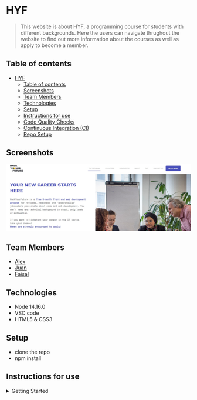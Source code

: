 # HYF

> This website is about HYF, a programming course for students with different
> backgrounds. Here the users can navigate thrughout the website to find out
> more information about the courses as well as apply to become a member.

## Table of contents

- [HYF](#hyf)
  - [Table of contents](#table-of-contents)
  - [Screenshots](#screenshots)
  - [Team Members](#team-members)
  - [Technologies](#technologies)
  - [Setup](#setup)
  - [Instructions for use](#instructions-for-use)
  - [Code Quality Checks](#code-quality-checks)
  - [Continuous Integration (CI)](#continuous-integration-ci)
  - [Repo Setup](#repo-setup)

## Screenshots

![Screenshot](./public/screenshot.jpg)

## Team Members

- [Alex](https://github.com/alex-maletskyi)
- [Juan](https://github.com/jialvaradob)
- [Faisal](https://github.com/faisal-rustamkhel)

## Technologies

- Node 14.16.0
- VSC code
- HTML5 & CSS3

## Setup

- clone the repo
- npm install

## Instructions for use

<details>
  <summary>Getting Started</summary>

<!-- a guide to using this repository -->

1. `https://github.com/HYF-Class21/agile-development-group4-hyf-redesign`
2. `agile-development-group4-hyf-redesign`
3. `npm install`

## Code Quality Checks

- `npm run format`: Makes sure all the code in this repository is well-formatted
  (looks good).
- `npm run lint:ls`: Checks to make sure all folder and file names match the
  repository conventions.
- `npm run lint:md`: Will lint all of the Markdown files in this repository.
- `npm run lint:css`: Will lint all of the CSS files in this repository.
- `npm run validate:html`: Validates all HTML files in your project.
- `npm run spell-check`: Goes through all the files in this repository looking
  for words it doesn't recognize. Just because it says something is a mistake
  doesn't mean it is! It doesn't know every word in the world. You can add new
  correct words to the [./.cspell.json](./.cspell.json) file so they won't cause
  an error.
- `npm run accessibility -- ./path/to/file.html`: Runs an accessibility analysis
  on all HTML files in the given path and writes the report to
  `/accessibility_report`

## Continuous Integration (CI)

When you open a PR to `main`/`master` in your repository, GitHub will
automatically do a linting check on the code in this repository, you can see
this in the[./.github/workflows/lint.yml](./.github/workflows/lint.yml) file.

If the linting fails, you will not be able to merge the PR. You can double check
that your code will pass before pushing by running the code quality scripts
locally.

## Repo Setup

- Give each member _write_ access to the repo (if it's a group project)
- Turn on GitHub Pages and put a link to your website in the repo's description
- Turn on GitHub Actions
- in the _Branches_ section of your repo's settings make sure:
  - The repository
    [requires a review](https://github.blog/2018-03-23-require-multiple-reviewers/)
    before pull requests can be merged.
  - The `master`/`main` branch must "_Require status checks to pass before
    merging_"
  - The `master`/`main` branch must "_Require require branches to be up to date
    before merging_"

</details>
